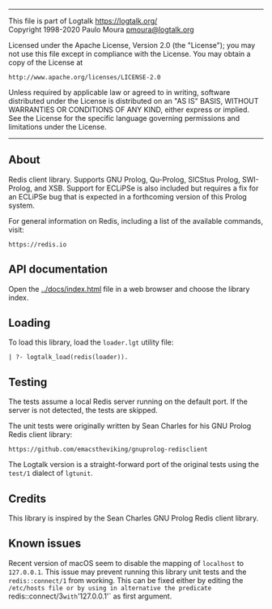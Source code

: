 ________________________________________________________________________

This file is part of Logtalk <https://logtalk.org/>  
Copyright 1998-2020 Paulo Moura <pmoura@logtalk.org>

Licensed under the Apache License, Version 2.0 (the "License");
you may not use this file except in compliance with the License.
You may obtain a copy of the License at

    http://www.apache.org/licenses/LICENSE-2.0

Unless required by applicable law or agreed to in writing, software
distributed under the License is distributed on an "AS IS" BASIS,
WITHOUT WARRANTIES OR CONDITIONS OF ANY KIND, either express or implied.
See the License for the specific language governing permissions and
limitations under the License.
________________________________________________________________________


About
-----

Redis client library. Supports GNU Prolog, Qu-Prolog, SICStus Prolog,
SWI-Prolog, and XSB. Support for ECLiPSe is also included but requires
a fix for an ECLiPSe bug that is expected in a forthcoming version of
this Prolog system.

For general information on Redis, including a list of the available
commands, visit:

	https://redis.io


API documentation
-----------------

Open the [../docs/index.html](../docs/index.html) file in a web browser
and choose the library index.


Loading
-------

To load this library, load the `loader.lgt` utility file:

	| ?- logtalk_load(redis(loader)).


Testing
-------

The tests assume a local Redis server running on the default port. If the
server is not detected, the tests are skipped.

The unit tests were originally written by Sean Charles for his GNU Prolog
Redis client library:

	https://github.com/emacstheviking/gnuprolog-redisclient

The Logtalk version is a straight-forward port of the original tests using
the `test/1` dialect of `lgtunit`.


Credits
-------

This library is inspired by the Sean Charles GNU Prolog Redis client library.


Known issues
------------

Recent version of macOS seem to disable the mapping of `localhost` to
`127.0.0.1`. This issue may prevent running this library unit tests
and the `redis::connect/1` from working. This can be fixed either by
editing the `/etc/hosts file or by using in alternative the predicate
`redis::connect/3` with `'127.0.0.1'` as first argument.


